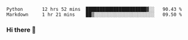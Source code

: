 <!--START_SECTION:waka-->
```text
Python       12 hrs 52 mins  ██████████████████████▓░░   90.43 % 
Markdown     1 hr 21 mins    ██▒░░░░░░░░░░░░░░░░░░░░░░   09.50 % 
```
<!--END_SECTION:waka-->

### Hi there 👋

<!--
**DnC275/DnC275** is a ✨ _special_ ✨ repository because its `README.md` (this file) appears on your GitHub profile.

Here are some ideas to get you started:

- 🔭 I’m currently working on ...
- 🌱 I’m currently learning ...
- 👯 I’m looking to collaborate on ...
- 🤔 I’m looking for help with ...
- 💬 Ask me about ...
- 📫 How to reach me: ...
- 😄 Pronouns: ...
- ⚡ Fun fact: ...
-->
